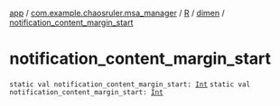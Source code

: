 [app](../../../index.md) / [com.example.chaosruler.msa_manager](../../index.md) / [R](../index.md) / [dimen](index.md) / [notification_content_margin_start](.)

# notification_content_margin_start

`static val notification_content_margin_start: `[`Int`](https://kotlinlang.org/api/latest/jvm/stdlib/kotlin/-int/index.html)
`static val notification_content_margin_start: `[`Int`](https://kotlinlang.org/api/latest/jvm/stdlib/kotlin/-int/index.html)